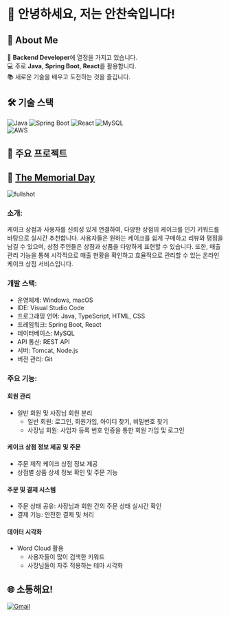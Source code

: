 # 👋 안녕하세요, 저는 안찬숙입니다!

## 🚀 About Me
🌱 **Backend Developer**에 열정을 가지고 있습니다.  
💻 주로 **Java**, **Spring Boot**, **React**를 활용합니다.  
📚 새로운 기술을 배우고 도전하는 것을 즐깁니다.  

## 🛠 기술 스택
![Java](https://img.shields.io/badge/Java-007396?style=flat-square&logo=java&logoColor=white)
![Spring Boot](https://img.shields.io/badge/Spring_Boot-6DB33F?style=flat-square&logo=spring-boot&logoColor=white)
![React](https://img.shields.io/badge/React-61DAFB?style=flat-square&logo=react&logoColor=black)
![MySQL](https://img.shields.io/badge/MySQL-00000F?style=flat-square&logo=mysql&logoColor=white)  
![AWS](https://img.shields.io/badge/AWS-232F3E?style=flat-square&logo=amazon-aws&logoColor=white)
<!-- ![Docker Badge](https://github.com/username/repo-name/blob/main/image.png) -->

## 📂 주요 프로젝트
## 🎂 **[The Memorial Day](https://github.com/TheMemorialDay)**
![fullshot](https://github.com/user-attachments/assets/fd32e903-b721-4b7b-afa1-349540f3124e)
### 소개:  
케이크 상점과 사용자를 신뢰성 있게 연결하여, 다양한 상점의 케이크를 인기 키워드를 바탕으로 실시간 추천합니다. 사용자들은 원하는 케이크를 쉽게 구매하고 리뷰와 평점을 남길 수 있으며, 상점 주인들은 상점과 상품을 다양하게 표현할 수 있습니다. 또한, 매출 관리 기능을 통해 시각적으로 매출 현황을 확인하고 효율적으로 관리할 수 있는 온라인 케이크 상점 서비스입니다.
### 개발 스택:  
- 운영체제: Windows, macOS  
- IDE: Visual Studio Code  
- 프로그래밍 언어: Java, TypeScript, HTML, CSS    
- 프레임워크: Spring Boot, React  
- 데이터베이스: MySQL  
- API 통신: REST API  
- 서버: Tomcat, Node.js  
- 버전 관리: Git
### 주요 기능:  
#### 회원 관리  
- 일반 회원 및 사장님 회원 분리
	- 일반 회원: 로그인, 회원가입, 아이디 찾기, 비밀번호 찾기
	- 사장님 회원: 사업자 등록 번호 인증을 통한 회원 가입 및 로그인
#### 케이크 상점 정보 제공 및 주문
- 주문 제작 케이크 상점 정보 제공
- 상점별 상품 상세 정보 확인 및 주문 기능
#### 주문 및 결제 시스템
- 주문 상태 공유: 사장님과 회원 간의 주문 상태 실시간 확인
- 결제 기능: 안전한 결제 및 처리
#### 데이터 시각화
- Word Cloud 활용
	- 사용자들이 많이 검색한 키워드
	- 사장님들이 자주 적용하는 테마 시각화 

## 🌐 소통해요!
[![Gmail](https://img.shields.io/badge/Email-D14836?style=flat-square&logo=gmail&logoColor=white)](mailto:ckstnr1386@gmail.com)  
